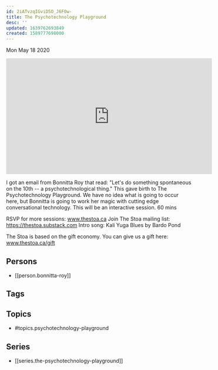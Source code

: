 ```yaml
---
id: 2iATvzqIGviD5O_J6F0w-
title: The Psychotechnology Playground
desc: ''
updated: 1639762693849
created: 1589777698000
---
```





Mon May 18 2020

<iframe width="560" height="315" src="https://www.youtube.com/embed/oppVyMGxsok" title="The Psychotechnology Playground w/ Bonnitta Roy (May 15th, 2020)" frameborder="0" allow="accelerometer; autoplay; clipboard-write; encrypted-media; gyroscope; picture-in-picture" allowfullscreen ></iframe>

I got an email from Bonnitta Roy that read: "Let's do something spontaneous on the 10th -- a psychotechnological thing." This gave birth to The Psychotechnology Playground. We have no idea what is going to occur here, but Bonnitta is going to work her magic with cutting edge conversational technology. This will be an interactive session. 60 mins

RSVP for more sessions: www.thestoa.ca
Join The Stoa mailing list: https://thestoa.substack.com
Intro song: Kali Yuga Blues by Bardo Pond

The Stoa is based on the gift economy. You can give us a gift here: www.thestoa.ca/gift

## Persons

- [[person.bonnitta-roy]]

## Tags



## Topics

- #topics.psychotechnology-playground

## Series

- [[series.the-psychotechnology-playground]]

